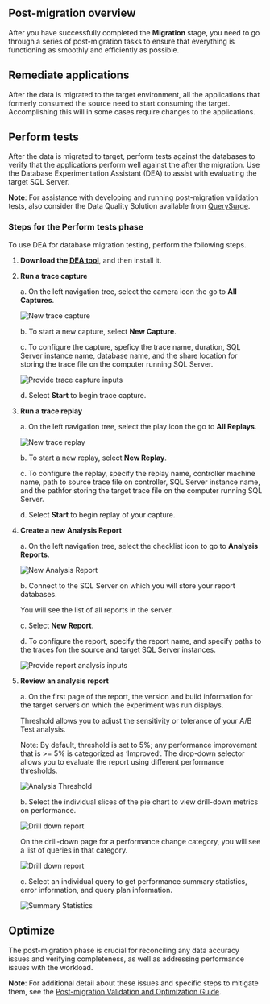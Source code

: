 ## Post-migration overview

After you have successfully completed the **Migration** stage, you need to go through a series of post-migration tasks to ensure that everything is functioning as smoothly and efficiently as possible.

## Remediate applications

After the data is migrated to the target environment, all the applications that formerly consumed the source need to start consuming the target. Accomplishing this will in some cases require changes to the applications.

## Perform tests

After the data is migrated to target, perform tests against the databases to verify that the applications perform well against the after the migration.
Use the Database Experimentation Assistant (DEA) to assist with evaluating the target SQL Server.

**Note**: For assistance with developing and running post-migration validation tests, also consider the Data Quality Solution available from [QuerySurge](http://www.querysurge.com/company/partners/microsoft). 

### Steps for the Perform tests phase

To use DEA for database migration testing, perform the following steps.

1. **Download the [DEA tool](https://www.microsoft.com/en-us/download/details.aspx?id=54090)**, and then install it.

2. **Run a trace capture**

    a. On the left navigation tree, select the camera icon the go to **All Captures**.
    
    ![New trace capture](https://mpbdevcontent.azureedge.net/Images/scenario-assets/sql-to-sqlserver/deanewcapture.png)
    
    b. To start a new capture, select **New Capture**.
    
    c. To configure the capture, speficy the trace name, duration, SQL Server instance name, database name, and the share location for storing the trace file on the computer running SQL Server.
    
    ![Provide trace capture inputs](https://mpbdevcontent.azureedge.net/Images/scenario-assets/sql-to-sqlserver/deacaptureinputs.png)
    
    d. Select **Start** to begin trace capture.

3. **Run a trace replay**
    
    a. On the left navigation tree, select the play icon the go to **All Replays**.
    
    ![New trace replay](https://mpbdevcontent.azureedge.net/Images/scenario-assets/sql-to-sqlserver/deanewreplay.png)
    
    b. To start a new replay, select **New Replay**.
    
    c. To configure the replay, specify the replay name, controller machine name, path to source trace file on controller, SQL Server instance name, and the pathfor storing the target trace file on the computer running SQL Server.
    
    d. Select **Start** to begin replay of your capture.
    
 4. **Create a new Analysis Report**
 
    a. On the left navigation tree, select the checklist icon to go to **Analysis Reports**. 
    
    ![New Analysis Report](https://mpbdevcontent.azureedge.net/Images/scenario-assets/sql-to-sqlserver/deanewanalysis.png)
    
    b. Connect to the SQL Server on which you will store your report databases.
    
    You will see the list of all reports in the server.
    
    c. Select **New Report**.
    
    d. To configure the report, specify the report name, and specify paths to the traces fon the source and target SQL Server instances.
    
    ![Provide report analysis inputs](https://mpbdevcontent.azureedge.net/Images/scenario-assets/sql-to-sqlserver/deaanalysisinput.png)
    
 5. **Review an analysis report**
 
    a. On the first page of the report, the version and build information for the target servers on which the experiment was run displays.
    
    Threshold allows you to adjust the sensitivity or tolerance of your A/B Test analysis. 
    
    Note: By default, threshold is set to 5%; any performance improvement that is >= 5% is categorized as ‘Improved’. The drop-down selector allows you to evaluate the report using different performance thresholds.
       
    ![Analysis Threshold](https://mpbdevcontent.azureedge.net/Images/scenario-assets/_shared/deathreshold.jpg)
    
    b. Select the individual slices of the pie chart to view drill-down metrics on performance.
    
    ![Drill down report](https://mpbdevcontent.azureedge.net/Images/scenario-assets/sql-to-sqlserver/deachart.png)
    
    On the drill-down page for a performance change category, you will see a list of queries in that category. 
    
    ![Drill down report](https://mpbdevcontent.azureedge.net/Images/scenario-assets/sql-to-sqlserver/deaerrorqueries.png)
    
    c. Select an individual query to get performance summary statistics, error information, and query plan information.
    
    ![Summary Statistics](https://mpbdevcontent.azureedge.net/Images/scenario-assets/sql-to-sqlserver/deasummarystats.png)

## Optimize

The post-migration phase is crucial for reconciling any data accuracy issues and verifying completeness, as well as addressing performance issues with the workload.

**Note**: For additional detail about these issues and specific steps to mitigate them, see the [Post-migration Validation and Optimization Guide](https://docs.microsoft.com/en-us/sql/relational-databases/post-migration-validation-and-optimization-guide).
